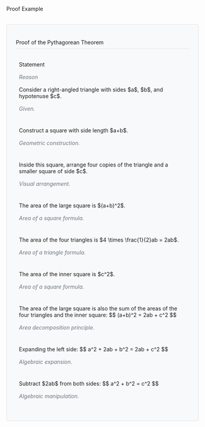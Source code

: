 <style>
    .proof-container {
        border: 1px solid #dee2e6; /* Light gray border */
        border-radius: 0.25rem; /* Slightly rounded corners */
        padding: 1.5rem;
        margin-top: 2rem;
        background-color: #f8f9fa; /* Light background */
    }
    .proof-heading {
        border-bottom: 1px solid #dee2e6;
        padding-bottom: 0.5rem;
        margin-bottom: 1.5rem;
    }
    .proof-step {
        margin-bottom: 1rem;
        padding-bottom: 0.5rem;
        /* border-bottom: 1px dashed #e9ecef; Optional dashed line between steps */
    }
    .statement-col, .reason-col {
        padding: 0.5rem;
    }
    .reason-col {
        font-style: italic;
        color: #6c757d; /* Muted color for reasons */
    }
</style>
<div class="container mt-5">
<p class="mb-4 text-center">Proof Example</h1>
<div class="proof-container shadow-sm">
<p class="proof-heading text-center">Proof of the Pythagorean Theorem</h2>
<div class="row fw-bold mb-3 text-primary">
<div class="col-md-6 statement-col">Statement</div>
<div class="col-md-6 reason-col">Reason</div>
</div>
<div class="row proof-step">
<div class="col-md-6 statement-col">
Consider a right-angled triangle with sides $a$, $b$, and hypotenuse $c$.
</div>
<div class="col-md-6 reason-col">
Given.
</div>
</div>
<div class="row proof-step">
<div class="col-md-6 statement-col">
Construct a square with side length $a+b$.
</div>
<div class="col-md-6 reason-col">
Geometric construction.
</div>
</div>
<div class="row proof-step">
<div class="col-md-6 statement-col">
Inside this square, arrange four copies of the triangle and a smaller square of side $c$.
</div>
<div class="col-md-6 reason-col">
Visual arrangement.
</div>
</div>
<div class="row proof-step">
<div class="col-md-6 statement-col">
The area of the large square is $(a+b)^2$.
</div>
<div class="col-md-6 reason-col">
Area of a square formula.
</div>
</div>
<div class="row proof-step">
<div class="col-md-6 statement-col">
The area of the four triangles is $4 \times \frac{1}{2}ab = 2ab$.
</div>
<div class="col-md-6 reason-col">
Area of a triangle formula.
</div>
</div>
<div class="row proof-step">
<div class="col-md-6 statement-col">
The area of the inner square is $c^2$.
</div>
<div class="col-md-6 reason-col">
Area of a square formula.
</div>
</div>
<div class="row proof-step">
<div class="col-md-6 statement-col">
The area of the large square is also the sum of the areas of the four triangles and the inner square:
$$ (a+b)^2 = 2ab + c^2 $$
</div>
<div class="col-md-6 reason-col">
Area decomposition principle.
</div>
</div>
<div class="row proof-step">
<div class="col-md-6 statement-col">
Expanding the left side:
$$ a^2 + 2ab + b^2 = 2ab + c^2 $$
</div>
<div class="col-md-6 reason-col">
Algebraic expansion.
</div>
</div>
<div class="row proof-step">
<div class="col-md-6 statement-col">
Subtract $2ab$ from both sides:
$$ a^2 + b^2 = c^2 $$
</div>
<div class="col-md-6 reason-col">
Algebraic manipulation.
</div>
</div>
</div>
</div>